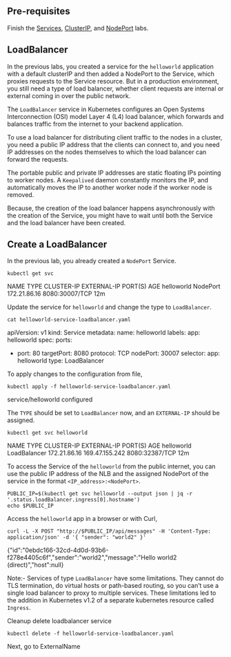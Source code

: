 ## Pre-requisites

Finish the [Services](services.md), [ClusterIP](clusterip.md), and [NodePort](nodeport.md) labs.

## LoadBalancer

In the previous labs, you created a service for the `helloworld` application with a default clusterIP and then added a NodePort to the Service, which proxies requests to the Service resource. But in a production environment, you still need a type of load balancer, whether client requests are internal or external coming in over the public network. 

The `LoadBalancer` service in Kubernetes configures an Open Systems Interconnection (OSI) model Layer 4 (L4) load balancer, which forwards and balances traffic from the internet to your backend application.

To use a load balancer for distributing client traffic to the nodes in a cluster, you need a public IP address that the clients can connect to, and you need IP addresses on the nodes themselves to which the load balancer can forward the requests. 

The portable public and private IP addresses are static floating IPs pointing to worker nodes. A `Keepalived` daemon constantly monitors the IP, and automatically moves the IP to another worker node if the worker node is removed.  

Because, the creation of the load balancer happens asynchronously with the creation of the Service, you might have to wait until both the Service and the load balancer have been created.


## Create a LoadBalancer

In the previous lab, you already created a `NodePort` Service. 

```execute
kubectl get svc 
```

NAME         TYPE       CLUSTER-IP     EXTERNAL-IP   PORT(S)          AGE
helloworld   NodePort   172.21.86.16   <none>        8080:30007/TCP   12m


Update the service for `helloworld` and change the type to `LoadBalancer`.

```execute
cat helloworld-service-loadbalancer.yaml
```

apiVersion: v1
kind: Service
metadata:
  name: helloworld
  labels:
    app: helloworld
spec:
  ports:
  - port: 80
    targetPort: 8080
    protocol: TCP
    nodePort: 30007
  selector:
    app: helloworld
  type: LoadBalancer



To apply changes to the configuration from file,

```execute
kubectl apply -f helloworld-service-loadbalancer.yaml
```

service/helloworld configured

The `TYPE` should be set to `LoadBalancer` now, and an `EXTERNAL-IP` should be assigned.

```execute
kubectl get svc helloworld
```

NAME         TYPE           CLUSTER-IP     EXTERNAL-IP      PORT(S)          AGE
helloworld   LoadBalancer   172.21.86.16   169.47.155.242   8080:32387/TCP   12m

To access the Service of the `helloworld` from the public internet, you can use the public IP address of the NLB and the assigned NodePort of the service in the format `<IP_address>:<NodePort>`.

```execute
PUBLIC_IP=$(kubectl get svc helloworld --output json | jq -r '.status.loadBalancer.ingress[0].hostname')
echo $PUBLIC_IP
```

Access the `helloworld` app in a browser or with Curl,

```execute
curl -L -X POST "http://$PUBLIC_IP/api/messages" -H 'Content-Type: application/json' -d '{ "sender": "world2" }'
```

{"id":"0ebdc166-32cd-4d0d-93b6-f278e4405c6f","sender":"world2","message":"Hello world2 (direct)","host":null}

Note:- Services of type `LoadBalancer` have some limitations. They cannot do TLS termination, do virtual hosts or path-based routing, so you can’t use a single load balancer to proxy to multiple services. These limitations led to the addition in Kubernetes v1.2 of a separate kubernetes resource called `Ingress`.

Cleanup delete loadbalancer service 

```execute
kubectl delete -f helloworld-service-loadbalancer.yaml
```


Next, go to ExternalName

